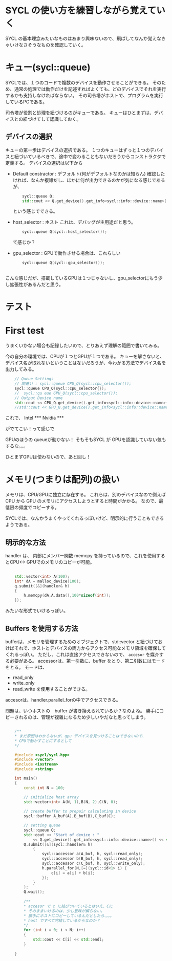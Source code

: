# SYCL の使い方を練習しながら覚えていく

SYCL の基本理念みたいなものはあまり興味ないので、飛ばしてなんか覚えなきゃいけなさそうなものを確認していく。

# キュー(sycl::queue)

SYCLでは、１つのコードで複数のデバイスを動作させることができる。
そのため、通常の処理では動作だけを記述すればよくても、どのデバイスでそれを実行するかも支持しなければならない。
その司令塔がホストで、プログラムを実行しているPCである。

司令塔が役割と処理を紐づけるのがキューである。
キューはひとまずは、デバイスとの紐づけてして認識しておく。

## デバイスの選択

キューの第一歩はデバイスの選択である。
１つのキューはずっと１つのデバイスと紐づいているべきで、途中で変わることもないだろうからコンストラクタで定義する。
デバイスの選択は以下から

- Default constractor : デフォルト(何がデフォルトなのかは知らん)
	確認したければ、なんか複雑だし、ほかに何が出力できるのかが気になる感じであるが、
	``` cpp
		sycl::queue Q;
		std::cout << Q.get_device().get_info<sycl::info::device::name>() << std::endl;
	```
	という感じでできる。
	
- host_selector : ホスト
	これは、デバッグが主用途だと思う。
	``` cpp
		sycl::queue Q(sycl::host_selector());
	```
	て感じか？

- gpu_selector : 
	GPUで動作させる場合は、これらしい
	``` cpp
		sycl::queue Q(sycl::gpu_selector());
		
こんな感じだが、搭載しているGPUは１つじゃないし、gpu_selectorにもう少し拡張性があるんだと思う。

# テスト

# First test

うまくいかない場合も記録したいので、とりあえず理解の範囲で書いてみる。

今の自分の環境では、CPUが１つとGPUが１つである。
キューを解さないと、デバイス名が取れないということはないだろうが、今わかる方法でデバイス名を出力してみる。

``` cpp
	// Queue Settings
	// 間違い : sycl::queue CPU_Q(sycl::cpu_selector());
	sycl::queue CPU_Q(sycl::cpu_selector{});
	//	sycl::qu eue GPU_Q(sycl::cpu_selector());
	// Output Device name
	std::cout << CPU_Q.get_device().get_info<sycl::info::device::name>() << std::endl;
	//std::cout << GPU_Q.get_device().get_info<sycl::info::device::name>() << std::endl;
```

これで、
Intel ***
Nvidia ***

がでてこい！って感じで

GPUのほうの queueが動かない！
そもそもSYCL が GPUを認識していない気もするな。。。

ひとまずGPUは使わないので、あと回し！

# メモリ(つまりは配列)の扱い

メモリは、CPU/GPUに独立に存在する。
これらは、別のデバイスなので例えばCPU から GPU のメモリにアクセスしようとすると時間がかかる。
なので、最低限の頻度でコピーする。

SYCLでは、なんかうまくやってくれるっぽいけど、明示的に行うこともできるようである。

## 明示的な方法

handler は、 内部にメンバー関数 memcpy を持っているので、これを使用するとCPU<-> GPUでのメモリのコピーが可能。

``` cpp
	
	std::vector<int> A(100);
	int* dA = malloc_device(100);
	q.submit([&](handler& h)
	{
		h.memcpy(dA,A.data(),100*sizeof(int));
	});
```

みたいな形式でいけるっぽい。


## Buffers を使用する方法

bufferは、メモリを管理するためのオブジェクトで、std::vector と紐づけておけばそれで、ホストとデバイスの両方からアクセス可能なメモリ領域を確保してくれるっぽい。
ただし、これは直接アクセスできないので、 ``accesor`` を媒介する必要がある。
accessorは、第一引数に、buffer をとり、第二引数にはモードをとる。
モードは、
- read_only
- write_only
- read_write
を使用することができる。

accesorは、handler.parallel_forの中でアクセスできる。

問題は、いつホストの　buffer が書き換えられているか？なのよね。
勝手にコピーされるのは、管理が複雑になるため少しいやだなと思ってしまう。


``` cpp

	/**
	* まだ原因はわからないが、gpu デバイスを見つけることはできないので、
	* CPUで動かすことにするとして
	*/

	#include <sycl/sycl.hpp>
	#include <vector>
	#include <iostream>
	#include <string>

	int main()
	{
		const int N = 100;

		// initialize host array
		std::vector<int> A(N, 1),B(N, 2),C(N, 0);
		 
		// create buffer to prepair calculating in device
		sycl::buffer A_buf(A),B_buf(B),C_buf(C);

		// setting queue
		sycl::queue Q;
		std::cout << "Start of device : "
			<< Q.get_device().get_info<sycl::info::device::name>() << std::endl;
		Q.submit([&](sycl::handler& h)
			{
				sycl::accessor a(A_buf, h, sycl::read_only);
				sycl::accessor b(B_buf, h, sycl::read_only);
				sycl::accessor c(C_buf, h, sycl::write_only);
				h.parallel_for(N,[=](sycl::id<1> i) {
					c[i] = a[i] + b[i];
				});
			}
		);
		Q.wait();
		
		/**
		* accesor で c に結びついているとはいえ、Cに
		* そのままいけるのは、少し意味が解らない。
		* 勝手にホストにコピーしているんだとしたら、。。。
		* host ですべて完結しているからなのか？
		*/
		for (int i = 0; i < N; i++)
		{
			std::cout << C[i] << std::endl;
		}
			
	}


```
